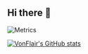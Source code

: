 ## Hi there 👋

![Metrics](https://metrics.lecoq.io/VonFlair?template=classic&base=header%2C%20activity%2C%20community%2C%20repositories%2C%20metadata&base.indepth=false&base.hireable=false&base.skip=false&config.timezone=America%2FDetroit)

[![VonFlair's GitHub stats](https://github-readme-stats.vercel.app/api?username=VonFlair)](https://github.com/VonFlair/github-readme-stats)
<!--
**VonFlair/VonFlair** is a ✨ _special_ ✨ repository because its `README.md` (this file) appears on your GitHub profile.

Here are some ideas to get you started:

- 🔭 I’m currently working on ...
- 🌱 I’m currently learning ...
- 👯 I’m looking to collaborate on ...
- 🤔 I’m looking for help with ...
- 💬 Ask me about ...
- 📫 How to reach me: ...
- 😄 Pronouns: ...
- ⚡ Fun fact: ...
-->

